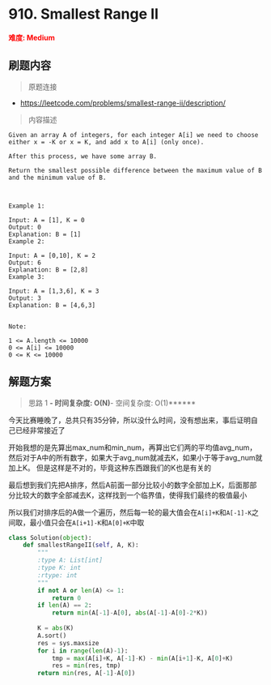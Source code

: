 # 910. Smallest Range II

**<font color=red>难度: Medium</font>**

## 刷题内容

> 原题连接

* https://leetcode.com/problems/smallest-range-ii/description/

> 内容描述

```
Given an array A of integers, for each integer A[i] we need to choose either x = -K or x = K, and add x to A[i] (only once).

After this process, we have some array B.

Return the smallest possible difference between the maximum value of B and the minimum value of B.

 

Example 1:

Input: A = [1], K = 0
Output: 0
Explanation: B = [1]
Example 2:

Input: A = [0,10], K = 2
Output: 6
Explanation: B = [2,8]
Example 3:

Input: A = [1,3,6], K = 3
Output: 3
Explanation: B = [4,6,3]
 

Note:

1 <= A.length <= 10000
0 <= A[i] <= 10000
0 <= K <= 10000
```

## 解题方案

> 思路 1
******- 时间复杂度: O(N)******- 空间复杂度: O(1)******


今天比赛睡晚了，总共只有35分钟，所以没什么时间，没有想出来，事后证明自己已经非常接近了

开始我想的是先算出max_num和min_num，再算出它们两的平均值avg_num，然后对于A中的所有数字，如果大于avg_num就减去K，如果小于等于avg_num就加上K。
但是这样是不对的，毕竟这种东西跟我们的K也是有关的

最后想到我们先把A排序，然后A前面一部分比较小的数字全部加上K，后面那部分比较大的数字全部减去K，这样找到一个临界值，使得我们最终的极值最小

所以我们对排序后的A做一个遍历，然后每一轮的最大值会在```A[i]+K```和```A[-1]-K```之间取，最小值只会在```A[i+1]-K```和```A[0]+K```中取

```python
class Solution(object):
    def smallestRangeII(self, A, K):
        """
        :type A: List[int]
        :type K: int
        :rtype: int
        """
        if not A or len(A) <= 1:
            return 0
        if len(A) == 2:
            return min(A[-1]-A[0], abs(A[-1]-A[0]-2*K))
        
        K = abs(K)
        A.sort()
        res = sys.maxsize
        for i in range(len(A)-1):
            tmp = max(A[i]+K, A[-1]-K) - min(A[i+1]-K, A[0]+K)
            res = min(res, tmp)
        return min(res, A[-1]-A[0])
```
